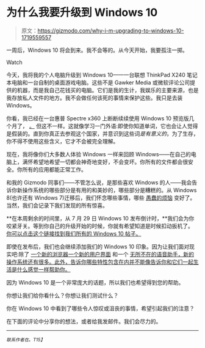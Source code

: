# 为什么我要升级到 Windows 10

> 原文：<https://gizmodo.com/why-i-m-upgrading-to-windows-10-1719559557>

一周后，Windows 10 将会到来。我不会等的。从今天开始，我要孤注一掷。

Watch

今天，我将我的个人电脑升级到 Windows 10——一台联想 ThinkPad X240 笔记本电脑和一台自制的桌面游戏电脑。这些不是 Gawker Media 或微软评论公司提供的机器，而是我自己花钱买的电脑。它们是我的生计，我娱乐的主要来源，也是我存放私人文件的地方。我不会做任何该死的事情来保护这些。我只是去装 Windows。

你看，我已经在一台惠普 Spectre x360 上断断续续使用 Windows 10 预览版几个月了， [。](http://gizmodo.com/hp-spectre-x360-review-my-new-favorite-backflipping-wi-1697335528) 但这不一样。这就像学习一门外语:即使你知道单词，它也会让人觉得是假装的。直到你真正去参观这个国家，并意识到这些词*是有意义的*，为了生存，你不得不使用这些含义，它才不会被完全理解。

现在，我将像你们大多数人体验 Windows 一样来回顾 Windows——在自己的电脑上，满怀希望地希望一切都会神奇地变好，不会变坏。你所有的文件都会很安全。你所有的应用都能正常工作。

和我的 Gizmodo 同事们——不管怎么说，是那些喜欢 Windows 的人——我会告诉你新操作系统的哪些部分是有用的和美妙的，哪些部分是糟糕的。从 Windows 8(也许还有 Windows 7)迁移后，我们怀念哪些事情，哪些 [愚蠢的烦恼](http://gizmodo.com/four-missing-features-i-want-to-see-in-windows-10-1700766881) 变好了。当然，我们会记录下我们发现的所有惊喜。

**在本周剩余的时间里，从 7 月 29 日 Windows 10 发布倒计时，**我们会为你咬紧牙关。等到你自己的升级开始的时候，你就有希望知道是时候扣动扳机了。 [你可以点击这个链接找到我们所有的 Windows 10 帖子。](http://gizmodo.com/tag/windows-10)

即使在发布后，我们也会继续添加我们的 Windows 10 印象。因为让我们面对现实吧:除了 [一个新的浏览器](http://gizmodo.com/microsoft-edge-is-the-official-name-of-the-ie-slaying-s-1700998425)[一个新的用户界面](http://gizmodo.com/an-illustrated-guide-to-why-windows-10-actually-impress-1681027824) 和一个 [无所不在的语音助手，新的操作系统还有很多。此外，告诉你哪些特性包含在内并不能像告诉你和它们一起生活是什么感觉一样帮助你。](http://gizmodo.com/windows-10-has-cortana-voice-commands-baked-into-every-1680904487)

因为 Windows 10 是一个非常庞大的话题，所以我们也希望得到您的帮助。

你想让我们给你看什么？你想让我们测试什么？

你在 Windows 10 中看到了哪些令人惊叹或沮丧的事情，希望引起我们的注意？

在下面的评论中分享你的想法，或者给我发邮件。我们会尽力的。

* * *

<small>*联系作者在*</small>[<small></small>](mailto:sean.hollister@gizmodo.com)*<small>*。*T15】</small>*